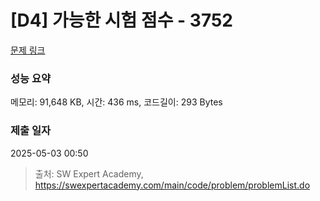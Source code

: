 # [D4] 가능한 시험 점수 - 3752 

[문제 링크](https://swexpertacademy.com/main/code/problem/problemDetail.do?contestProbId=AWHPkqBqAEsDFAUn) 

### 성능 요약

메모리: 91,648 KB, 시간: 436 ms, 코드길이: 293 Bytes

### 제출 일자

2025-05-03 00:50



> 출처: SW Expert Academy, https://swexpertacademy.com/main/code/problem/problemList.do